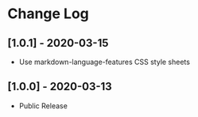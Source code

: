 # Change Log

## [1.0.1] - 2020-03-15

- Use markdown-language-features CSS style sheets

## [1.0.0] - 2020-03-13

- Public Release